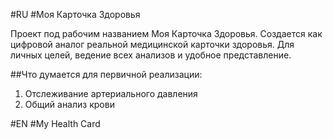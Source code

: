 #RU
#Моя Карточка Здоровья

Проект под рабочим названием Моя Карточка Здоровья. Создается как цифровой аналог реальной медицинской карточки здоровья.
Для личных целей, ведение всех анализов и удобное представление.

##Что думается для первичной реализации:
1. Отслеживание артериального давления
2. Общий анализ крови


#EN
#My Health Card